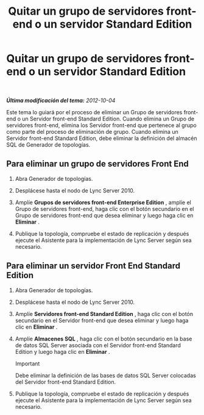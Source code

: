 ﻿---
title: Quitar un grupo de servidores front-end o un servidor Standard Edition
TOCTitle: Quitar un grupo de servidores front-end o un servidor Standard Edition
ms:assetid: 83c39a36-49a1-4ac6-9cc5-b0e441b1fdec
ms:mtpsurl: https://technet.microsoft.com/es-es/library/JJ688115(v=OCS.15)
ms:contentKeyID: 49889357
ms.date: 01/07/2017
mtps_version: v=OCS.15
ms.translationtype: HT
---

# Quitar un grupo de servidores front-end o un servidor Standard Edition

 

_**Última modificación del tema:** 2012-10-04_

Este tema lo guiará por el proceso de eliminar un Grupo de servidores front-end o un Servidor front-end Standard Edition. Cuando elimina un Grupo de servidores front-end, elimina los Servidor front-end que pertenece al grupo como parte del proceso de eliminación de grupo. Cuando elimina un Servidor front-end Standard Edition, debe eliminar la definición del almacén SQL de Generador de topologías.

## Para eliminar un grupo de servidores Front End

1.  Abra Generador de topologías.

2.  Desplácese hasta el nodo de Lync Server 2010.

3.  Amplíe **Grupos de servidores front-end Enterprise Edition** , amplíe el Grupo de servidores front-end, haga clic con el botón secundario en el Grupo de servidores front-end que desea eliminar y luego haga clic en **Eliminar** .

4.  Publique la topología, compruebe el estado de replicación y después ejecute el Asistente para la implementación de Lync Server según sea necesario.

## Para eliminar un servidor Front End Standard Edition

1.  Abra Generador de topologías.

2.  Desplácese hasta el nodo de Lync Server 2010.

3.  Amplíe **Servidores front-end Standard Edition** , haga clic con el botón secundario en el Servidor front-end que desea eliminar y luego haga clic en **Eliminar** .

4.  Amplíe **Almacenes SQL** , haga clic con el botón secundario en la base de datos SQL Server asociada con el Servidor front-end Standard Edition y luego haga clic en **Eliminar** .
    
    > [!IMPORTANT]  
    > Debe eliminar la definición de las bases de datos SQL Server colocadas del Servidor front-end Standard Edition.
    


5.  Publique la topología, compruebe el estado de replicación y después ejecute el Asistente para la implementación de Lync Server según sea necesario.


